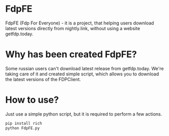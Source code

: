 # FdpFE

FdpFE (Fdp For Everyone) - it is a project, that helping users download latest versions directly from nightly.link, without using a website getfdp.today.

# Why has been created FdpFE?

Some russian users can't download latest release from getfdp.today. We're taking care of it and created simple script, which allows you to download the latest versions of the FDPClient.

# How to use?

Just use a simple python script, but it is required to perform a few actions.

```sh
pip install rich
python FdpFE.py
```
